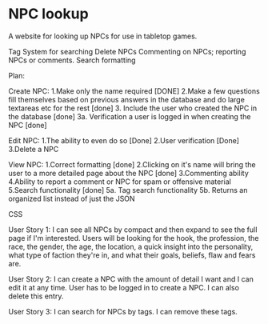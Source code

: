# NPC lookup

A website for looking up NPCs for use in tabletop games. 

Tag System for searching
Delete NPCs
Commenting on NPCs; reporting NPCs or comments.
Search formatting

Plan: 

Create NPC:
1.Make only the name required [DONE]
2.Make a few questions fill themselves based on previous answers in the database and do large textareas etc for the rest [done]
3. Include the user who created the NPC in the database [done]
3a. Verification a user is logged in when creating the NPC [done]

Edit NPC:
1.The ability to even do so [Done]
2.User verification [Done]
3.Delete a NPC

View NPC:
1.Correct formatting [done]
2.Clicking on it's name will bring the user to a more detailed page about the NPC [done]
3.Commenting ability
4.Ability to report a comment or NPC for spam or offensive material
5.Search functionality [done]
5a. Tag search functionality 
5b. Returns an organized list instead of just the JSON

CSS

User Story 1: I can see all NPCs by compact and then expand to see the full page if I'm interested. 
  Users will be looking for the hook, the profession, the race, the gender, the age, the location, a quick insight into the personality, what type of faction they're in, and what their goals, beliefs, flaw and fears are.
  
User Story 2: I can create a NPC with the amount of detail I want and I can edit it at any time. User has to be logged in to create a NPC. I can also delete this entry. 

User Story 3: I can search for NPCs by tags. I can remove these tags.